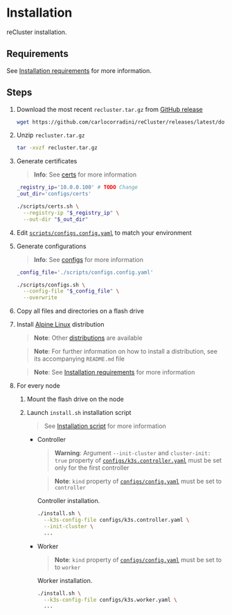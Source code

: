 # Installation

reCluster installation.

## Requirements

See [Installation requirements](./installation_requirements.md) for more information.

## Steps

1. Download the most recent `recluster.tar.gz` from [GitHub release](https://github.com/carlocorradini/reCluster/releases/latest)

   ```sh
   wget https://github.com/carlocorradini/reCluster/releases/latest/download/recluster.tar.gz
   ```

1. Unzip `recluster.tar.gz`

   ```sh
   tar -xvzf recluster.tar.gz
   ```

1. Generate certificates

   > **Info**: See [certs](../scripts/README.md#📑-certssh) for more information

   ```sh
   _registry_ip='10.0.0.100' # TODO Change
   _out_dir='configs/certs'
   
   ./scripts/certs.sh \
     --registry-ip "$_registry_ip" \
     --out-dir "$_out_dir"
   ```

1. Edit [`scripts/configs.config.yaml`](../scripts/configs.config.yaml) to match your environment

1. Generate configurations

   > **Info**: See [configs](../scripts/README.md#📑-configssh) for more information

   ```sh
   _config_file='./scripts/configs.config.yaml'
   
   ./scripts/configs.sh \
     --config-file "$_config_file" \
     --overwrite
   ```

1. Copy all files and directories on a flash drive

1. Install [Alpine Linux](../distributions/alpine/) distribution

   > **Note**: Other [distributions](../distributions/) are available

   > **Note**: For further information on how to install a distribution, see its accompanying `README.md` file

   > **Note**: See [Installation requirements](./installation_requirements.md) for more information

1. For every node

   1. Mount the flash drive on the node

   1. Launch `install.sh` installation script

      > See [Installation script](./installation_script.md) for more information

      - Controller

        > **Warning**: Argument `--init-cluster` and `cluster-init: true` property of [`configs/k3s.controller.yaml`](../configs/k3s.controller.yaml) must be set only for the first controller

        > **Note**: `kind` property of [`configs/config.yaml`](../configs/config.yaml) must be set to `controller`

        Controller installation.

        ```sh
        ./install.sh \
          --k3s-config-file configs/k3s.controller.yaml \
          --init-cluster \
          ...
        ```

      - Worker

        > **Note**: `kind` property of [`configs/config.yaml`](../configs/config.yaml) must be set to to `worker`

        Worker installation.

        ```sh
        ./install.sh \
          --k3s-config-file configs/k3s.worker.yaml \
          ...
        ```

